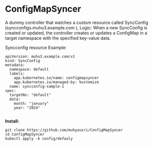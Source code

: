 # ConfigMapSyncer

A dummy controller that watches a custom resource called SyncConfig (syncconfigs.muhu3.example.com ),
Logic: When a new SyncConfig is created or updated, the controller creates or updates a ConfigMap in a target namespace with the specified key-value data.

Syncconfig resource Example:

```
apiVersion: muhu3.example.com/v1
kind: SyncConfig
metadata:
  namespace: default
  labels:
    app.kubernetes.io/name: configmapsyncer
    app.kubernetes.io/managed-by: kustomize
  name: syncconfig-sample-1
spec:
  targetNs: "default"
  data:
    month: "january"
    year: "2024"


```

**Install:**

```
git clone https://github.com/muhyousri/ConfigMapSyncer
cd ConfigMapSyncer
kubectl apply -k config/defauly
```
